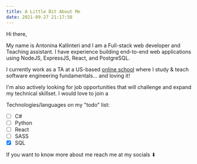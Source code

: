 ```yaml
---
title: A Little Bit About Me
date: 2021-09-27 21:17:58
---
```


Hi there,

My name is Antonina Kallinteri and I am a Full-stack web developer and Teaching assistant.
I have experience building end-to-end web applications using NodeJS, ExpressJS, React, and PostgreSQL.

I currently work as a TA at a US-based [online school](https://launchschool.com) where I study & teach software engineering fundamentals... and loving it!

I'm also actively looking for job opportunities that will challenge and expand my technical skillset. I would love to join a 

Technologies/languages on my "todo" list:
- [ ] C#
- [ ] Python
- [ ] React
- [ ] SASS
- [X] SQL

If you want to know more about me reach me at my socials ⬇
